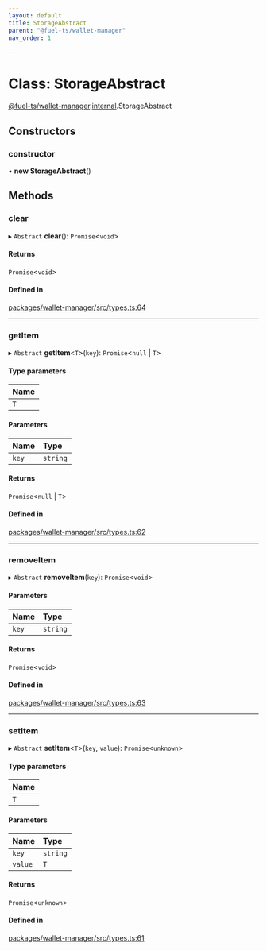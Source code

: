 ```yaml
---
layout: default
title: StorageAbstract
parent: "@fuel-ts/wallet-manager"
nav_order: 1

---
```


# Class: StorageAbstract

[@fuel-ts/wallet-manager](../index.md).[internal](../namespaces/internal.md).StorageAbstract

## Constructors

### constructor

• **new StorageAbstract**()

## Methods

### clear

▸ `Abstract` **clear**(): `Promise`<`void`\>

#### Returns

`Promise`<`void`\>

#### Defined in

[packages/wallet-manager/src/types.ts:64](https://github.com/FuelLabs/fuels-ts/blob/master/packages/wallet-manager/src/types.ts#L64)

___

### getItem

▸ `Abstract` **getItem**<`T`\>(`key`): `Promise`<``null`` \| `T`\>

#### Type parameters

| Name |
| :------ |
| `T` |

#### Parameters

| Name | Type |
| :------ | :------ |
| `key` | `string` |

#### Returns

`Promise`<``null`` \| `T`\>

#### Defined in

[packages/wallet-manager/src/types.ts:62](https://github.com/FuelLabs/fuels-ts/blob/master/packages/wallet-manager/src/types.ts#L62)

___

### removeItem

▸ `Abstract` **removeItem**(`key`): `Promise`<`void`\>

#### Parameters

| Name | Type |
| :------ | :------ |
| `key` | `string` |

#### Returns

`Promise`<`void`\>

#### Defined in

[packages/wallet-manager/src/types.ts:63](https://github.com/FuelLabs/fuels-ts/blob/master/packages/wallet-manager/src/types.ts#L63)

___

### setItem

▸ `Abstract` **setItem**<`T`\>(`key`, `value`): `Promise`<`unknown`\>

#### Type parameters

| Name |
| :------ |
| `T` |

#### Parameters

| Name | Type |
| :------ | :------ |
| `key` | `string` |
| `value` | `T` |

#### Returns

`Promise`<`unknown`\>

#### Defined in

[packages/wallet-manager/src/types.ts:61](https://github.com/FuelLabs/fuels-ts/blob/master/packages/wallet-manager/src/types.ts#L61)
